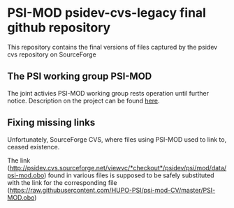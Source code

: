 # PSI-MOD psidev-cvs-legacy final github repository
This repository contains the final versions of files captured by the psidev cvs repository on SourceForge

## The PSI working group PSI-MOD  
The joint activies PSI-MOD working group rests operation until further notice.
Description on the project can be found [here](http://www.psidev.info/MOD).

## Fixing missing links
Unfortunately, SourceForge CVS, where files using PSI-MOD used to link to, ceased existence.

The link (http://psidev.cvs.sourceforge.net/viewvc/*checkout*/psidev/psi/mod/data/psi-mod.obo) found in various files is supposed to be safely substituted with the link for the corresponding file (https://raw.githubusercontent.com/HUPO-PSI/psi-mod-CV/master/PSI-MOD.obo)
